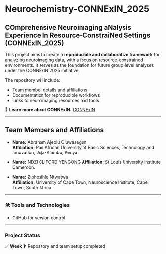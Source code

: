 # Neurochemistry-CONNExIN_2025

## COmprehensive Neuroimaging aNalysis Experience In Resource-ConstraiNed Settings (CONNExIN_2025)

This project aims to create a **reproducible and collaborative framework** for analyzing neuroimaging data, with a focus on resource-constrained environments. It serves as the foundation for future group-level analyses under the CONNExIN 2025 initiative.

The repository will include:
- Team member details and affiliations
- Documentation for reproducible workflows
- Links to neuroimaging resources and tools

🔗 **Learn more about CONNExIN:** [CONNExIN](https://event.fourwaves.com/connexin/pages) 

---

## Team Members and Affiliations

- **Name:** Abraham Ajeolu Oluwasegun  
  **Affiliation:** Pan African University of Basic Sciences, Technology and Innovation, Juja-Kiambu, Kenya.
  
- **Name:** NDZI CLIFORD YENGONG 
  **Affiliation:** St Louis University institute Cameroon.

- **Name:** Ziphozihle Ntwatwa  
  **Affiliation:** University of Cape Town, Neuroscience Institute, Cape Town, South Africa.

---  

### 🛠 Tools and Technologies
- GitHub for version control

---

### Project Status
✅ **Week 1:** Repository and team setup completed

